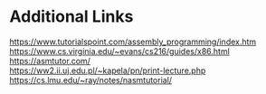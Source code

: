 # Additional Links

https://www.tutorialspoint.com/assembly_programming/index.htm <br/>
https://www.cs.virginia.edu/~evans/cs216/guides/x86.html <br/>
https://asmtutor.com/ <br/>
https://ww2.ii.uj.edu.pl/~kapela/pn/print-lecture.php <br/>
https://cs.lmu.edu/~ray/notes/nasmtutorial/ <br/>
